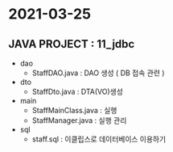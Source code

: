 2021-03-25
===========
## JAVA PROJECT : 11_jdbc
* dao
	* StaffDAO.java : DAO 생성 ( DB 접속 관련 )
* dto
	* StaffDto.java : DTA(VO)생성
* main
	* StaffMainClass.java : 실행
	* StaffManager.java : 실행 관리
* sql
	* staff.sql : 이클립스로 데이터베이스 이용하기
